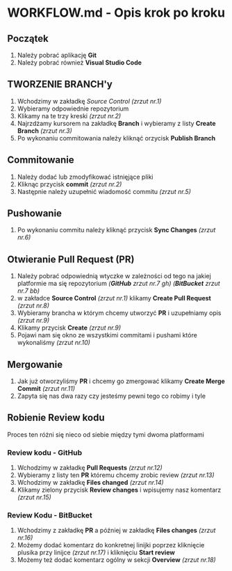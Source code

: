 # WORKFLOW.md - Opis krok po kroku

## Początek

1. Należy pobrać aplikację **Git**
2. Należy pobrać również **Visual Studio Code**

## TWORZENIE BRANCH'y

1. Wchodzimy w zakładkę _Source Control_ _(zrzut nr.1)_
2. Wybieramy odpowiednie repozytorium
3. Klikamy na te trzy kreski _(zrzut nr.2)_
4. Najrzdżamy kursorem na zakładkę **Branch** i wybieramy z listy **Create Branch** _(zrzut nr.3)_
5. Po wykonaniu commitowania należy kliknąć orzycisk **Publish Branch**

## Commitowanie

1. Należy dodać lub zmodyfikować istnięjące pliki
2. Kliknąc przycisk **commit** _(zrzut nr.2)_
3. Następnie należy uzupełnić wiadomość commitu _(zrzut nr.5)_

## Pushowanie

1. Po wykonaniu commitu należy kliknąć przycisk **Sync Changes** _(zrzut nr.6)_

## Otwieranie Pull Request (PR)

1. Należy pobrać odpowiednią wtyczke w zależności od tego na jakiej platformie ma się repozytorium _(**GitHub** zrzut nr.7 gh)_ _(**BitBucket** zrzut nr.7 bb)_
2. w zakładce **Source Control** _(zrzut nr.1)_ klikamy **Create Pull Request** _(zrzut nr.8)_
3. Wybieramy brancha w którym chcemy utworzyć **PR** i uzupełniamy opis _(zrzut nr.9)_
4. Klikamy przycisk **Create** _(zrzut nr.9)_
5. Pojawi nam się okno ze wszystkimi commitami i pushami które wykonaliśmy _(zrzut nr.10)_

## Mergowanie

1. Jak już otworzyliśmy **PR** i chcemy go zmergować klikamy **Create Merge Commit** _(zrzut nr.11)_
2. Zapyta się nas dwa razy czy jesteśmy pewni tego co robimy i tyle

## Robienie Review kodu

Proces ten różni się nieco od siebie między tymi dwoma platformami

### Review kodu - GitHub

1. Wchodzimy w zakładkę **Pull Requests** _(zrzut nr.12)_
2. Wybieramy z listy ten **PR** któremu chcemy zrobic review _(zrzut nr.13)_
3. Wchodzimy w zakładkę **Files changed** _(zrzut nr.14)_
4. Klikamy zielony przycisk **Review changes** i wpisujemy nasz komentarz _(zrzut nr.15)_

### Review Kodu - BitBucket

1. Wchodzimy z zakładkę **PR** a później w zakładkę **Files changes** _(zrzut nr.16)_
2. Możemy dodać komentarz do konkretnej linijki poprzez kliknięcie plusika przy linijce _(zrzut nr.17)_ i kliknięciu **Start review**
3. Możemy też dodać komentarz ogólny w sekcji **Overview** _(zrzut nr.18)_
